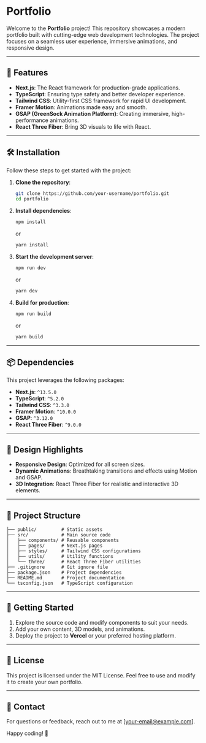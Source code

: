 # Portfolio

Welcome to the **Portfolio** project! This repository showcases a modern portfolio built with cutting-edge web development technologies. The project focuses on a seamless user experience, immersive animations, and responsive design.

---

## 🚀 Features

- **Next.js**: The React framework for production-grade applications.
- **TypeScript**: Ensuring type safety and better developer experience.
- **Tailwind CSS**: Utility-first CSS framework for rapid UI development.
- **Framer Motion**: Animations made easy and smooth.
- **GSAP (GreenSock Animation Platform)**: Creating immersive, high-performance animations.
- **React Three Fiber**: Bring 3D visuals to life with React.

---

## 🛠️ Installation

Follow these steps to get started with the project:

1. **Clone the repository**:

   ```bash
   git clone https://github.com/your-username/portfolio.git
   cd portfolio
   ```

2. **Install dependencies**:

   ```bash
   npm install
   ```

   or

   ```bash
   yarn install
   ```

3. **Start the development server**:

   ```bash
   npm run dev
   ```

   or

   ```bash
   yarn dev
   ```

4. **Build for production**:
   ```bash
   npm run build
   ```
   or
   ```bash
   yarn build
   ```

---

## 📦 Dependencies

This project leverages the following packages:

- **Next.js**: `^13.5.0`
- **TypeScript**: `^5.2.0`
- **Tailwind CSS**: `^3.3.0`
- **Framer Motion**: `^10.0.0`
- **GSAP**: `^3.12.0`
- **React Three Fiber**: `^9.0.0`

---

## 🎨 Design Highlights

- **Responsive Design**: Optimized for all screen sizes.
- **Dynamic Animations**: Breathtaking transitions and effects using Motion and GSAP.
- **3D Integration**: React Three Fiber for realistic and interactive 3D elements.

---

## 📂 Project Structure

```plaintext
├── public/         # Static assets
├── src/            # Main source code
│   ├── components/ # Reusable components
│   ├── pages/      # Next.js pages
│   ├── styles/     # Tailwind CSS configurations
│   ├── utils/      # Utility functions
│   └── three/      # React Three Fiber utilities
├── .gitignore      # Git ignore file
├── package.json    # Project dependencies
├── README.md       # Project documentation
└── tsconfig.json   # TypeScript configuration
```

---

## 🌟 Getting Started

1. Explore the source code and modify components to suit your needs.
2. Add your own content, 3D models, and animations.
3. Deploy the project to **Vercel** or your preferred hosting platform.

---

## 📝 License

This project is licensed under the MIT License. Feel free to use and modify it to create your own portfolio.

---

## 📧 Contact

For questions or feedback, reach out to me at [your-email@example.com].

Happy coding! 🎉
